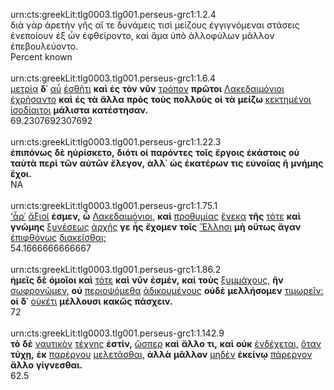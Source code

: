 urn:cts:greekLit:tlg0003.tlg001.perseus-grc1:1.2.4<br>
διὰ γὰρ ἀρετὴν γῆς αἵ τε δυνάμεις τισὶ μείζους ἐγγιγνόμεναι στάσεις ἐνεποίουν ἐξ ὧν ἐφθείροντο, καὶ ἅμα ὑπὸ ἀλλοφύλων μᾶλλον ἐπεβουλεύοντο.<br>
Percent known<br><br>
urn:cts:greekLit:tlg0003.tlg001.perseus-grc1:1.6.4<br>
[μετρίᾳ](http://www.perseus.tufts.edu/hopper/morph?l=μετρίᾳ&la=greek#lexicon) **δ᾽** [αὖ](http://www.perseus.tufts.edu/hopper/morph?l=αὖ&la=greek#lexicon) [ἐσθῆτι](http://www.perseus.tufts.edu/hopper/morph?l=ἐσθῆτι&la=greek#lexicon) **καὶ** **ἐς** **τὸν** **νῦν** [τρόπον](http://www.perseus.tufts.edu/hopper/morph?l=τρόπον&la=greek#lexicon) **πρῶτοι** [Λακεδαιμόνιοι](http://www.perseus.tufts.edu/hopper/morph?l=Λακεδαιμόνιοι&la=greek#lexicon) [ἐχρήσαντο](http://www.perseus.tufts.edu/hopper/morph?l=ἐχρήσαντο&la=greek#lexicon) **καὶ** **ἐς** **τὰ** **ἄλλα** **πρὸς** **τοὺς** **πολλοὺς** **οἱ** **τὰ** **μείζω** [κεκτημένοι](http://www.perseus.tufts.edu/hopper/morph?l=κεκτημένοι&la=greek#lexicon) [ἰσοδίαιτοι](http://www.perseus.tufts.edu/hopper/morph?l=ἰσοδίαιτοι&la=greek#lexicon) **μάλιστα** **κατέστησαν.**<br>
69.2307692307692<br><br>
urn:cts:greekLit:tlg0003.tlg001.perseus-grc1:1.22.3<br>
**ἐπιπόνως** **δὲ** **ηὑρίσκετο,** **διότι** **οἱ** **παρόντες** **τοῖς** **ἔργοις** **ἑκάστοις** **οὐ** **ταὐτὰ** **περὶ** **τῶν** **αὐτῶν** **ἔλεγον,** **ἀλλ᾽** **ὡς** **ἑκατέρων** **τις** **εὐνοίας** **ἢ** **μνήμης** **ἔχοι.**<br>
NA<br><br>
urn:cts:greekLit:tlg0003.tlg001.perseus-grc1:1.75.1<br>
[‘ἆρ᾽](http://www.perseus.tufts.edu/hopper/morph?l=‘ἆρ᾽&la=greek#lexicon) [ἄξιοί](http://www.perseus.tufts.edu/hopper/morph?l=ἄξιοί&la=greek#lexicon) **ἐσμεν,** **ὦ** [Λακεδαιμόνιοι,](http://www.perseus.tufts.edu/hopper/morph?l=Λακεδαιμόνιοι,&la=greek#lexicon) **καὶ** [προθυμίας](http://www.perseus.tufts.edu/hopper/morph?l=προθυμίας&la=greek#lexicon) [ἕνεκα](http://www.perseus.tufts.edu/hopper/morph?l=ἕνεκα&la=greek#lexicon) **τῆς** [τότε](http://www.perseus.tufts.edu/hopper/morph?l=τότε&la=greek#lexicon) **καὶ** **γνώμης** [ξυνέσεως](http://www.perseus.tufts.edu/hopper/morph?l=ξυνέσεως&la=greek#lexicon) [ἀρχῆς](http://www.perseus.tufts.edu/hopper/morph?l=ἀρχῆς&la=greek#lexicon) **γε** **ἧς** **ἔχομεν** **τοῖς** [Ἕλλησι](http://www.perseus.tufts.edu/hopper/morph?l=Ἕλλησι&la=greek#lexicon) **μὴ** **οὕτως** **ἄγαν** [ἐπιφθόνως](http://www.perseus.tufts.edu/hopper/morph?l=ἐπιφθόνως&la=greek#lexicon) [διακεῖσθαι;](http://www.perseus.tufts.edu/hopper/morph?l=διακεῖσθαι;&la=greek#lexicon)<br>
54.1666666666667<br><br>
urn:cts:greekLit:tlg0003.tlg001.perseus-grc1:1.86.2<br>
**ἡμεῖς** **δὲ** **ὁμοῖοι** **καὶ** [τότε](http://www.perseus.tufts.edu/hopper/morph?l=τότε&la=greek#lexicon) **καὶ** **νῦν** **ἐσμέν,** **καὶ** **τοὺς** [ξυμμάχους,](http://www.perseus.tufts.edu/hopper/morph?l=ξυμμάχους,&la=greek#lexicon) **ἢν** [σωφρονῶμεν,](http://www.perseus.tufts.edu/hopper/morph?l=σωφρονῶμεν,&la=greek#lexicon) **οὐ** [περιοψόμεθα](http://www.perseus.tufts.edu/hopper/morph?l=περιοψόμεθα&la=greek#lexicon) [ἀδικουμένους](http://www.perseus.tufts.edu/hopper/morph?l=ἀδικουμένους&la=greek#lexicon) **οὐδὲ** **μελλήσομεν** [τιμωρεῖν:](http://www.perseus.tufts.edu/hopper/morph?l=τιμωρεῖν:&la=greek#lexicon) **οἱ** **δ᾽** [οὐκέτι](http://www.perseus.tufts.edu/hopper/morph?l=οὐκέτι&la=greek#lexicon) **μέλλουσι** **κακῶς** **πάσχειν.**<br>
72<br><br>
urn:cts:greekLit:tlg0003.tlg001.perseus-grc1:1.142.9<br>
**τὸ** **δὲ** [ναυτικὸν](http://www.perseus.tufts.edu/hopper/morph?l=ναυτικὸν&la=greek#lexicon) [τέχνης](http://www.perseus.tufts.edu/hopper/morph?l=τέχνης&la=greek#lexicon) **ἐστίν,** [ὥσπερ](http://www.perseus.tufts.edu/hopper/morph?l=ὥσπερ&la=greek#lexicon) **καὶ** **ἄλλο** **τι,** **καὶ** **οὐκ** [ἐνδέχεται,](http://www.perseus.tufts.edu/hopper/morph?l=ἐνδέχεται,&la=greek#lexicon) [ὅταν](http://www.perseus.tufts.edu/hopper/morph?l=ὅταν&la=greek#lexicon) **τύχῃ,** **ἐκ** [παρέργου](http://www.perseus.tufts.edu/hopper/morph?l=παρέργου&la=greek#lexicon) [μελετᾶσθαι,](http://www.perseus.tufts.edu/hopper/morph?l=μελετᾶσθαι,&la=greek#lexicon) **ἀλλὰ** **μᾶλλον** [μηδὲν](http://www.perseus.tufts.edu/hopper/morph?l=μηδὲν&la=greek#lexicon) **ἐκείνῳ** [πάρεργον](http://www.perseus.tufts.edu/hopper/morph?l=πάρεργον&la=greek#lexicon) **ἄλλο** **γίγνεσθαι.**<br>
62.5<br><br>
